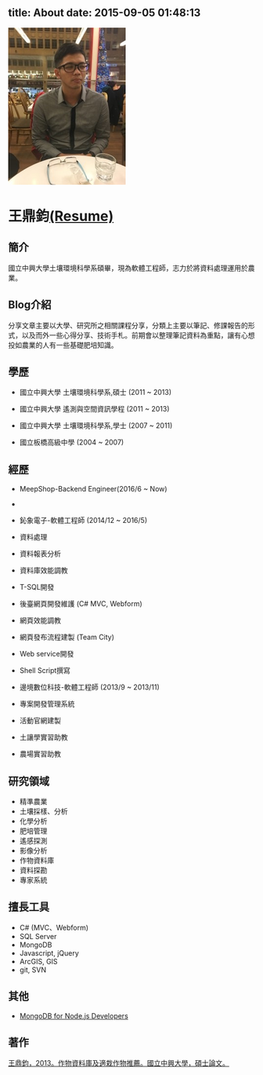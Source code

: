 title: About
date: 2015-09-05 01:48:13
---
![Ben](../about/author.jpg) <h1>王鼎鈞[(Resume)](../about/Resume_Ben.pdf)</h1>

## 簡介
國立中興大學土壤環境科學系碩畢，現為軟體工程師，志力於將資料處理運用於農業。

## Blog介紹
分享文章主要以大學、研究所之相關課程分享，分類上主要以筆記、修課報告的形式，以及而外一些心得分享、技術手札。前期會以整理筆記資料為重點，讓有心想投如農業的人有一些基礎肥培知識。

## 學歷
- 國立中興大學
 	土壤環境科學系,碩士 (2011 ~ 2013)
    
- 國立中興大學
	遙測與空間資訊學程 (2011 ~ 2013)
    
- 國立中興大學
	土壤環境科學系,學士 (2007 ~ 2011)
    
- 國立板橋高級中學 (2004 ~ 2007)

## 經歷
- MeepShop-Backend Engineer(2016/6 ~ Now)
 -
- 鈊象電子-軟體工程師 (2014/12 ~ 2016/5)
 - 資料處理
 - 資料報表分析
 - 資料庫效能調教
 - T-SQL開發
 - 後臺網頁開發維護 (C# MVC, Webform)
 - 網頁效能調教
 - 網頁發布流程建製 (Team City)
 - Web service開發
 - Shell Script撰寫

- 邊境數位科技-軟體工程師 (2013/9 ~ 2013/11)
 - 專案開發管理系統
 - 活動官網建製

- 土讓學實習助教

- 農場實習助教

## 研究領域
- 精準農業
- 土壤採樣、分析
- 化學分析
- 肥培管理
- 遙感探測
- 影像分析
- 作物資料庫
- 資料探勘
- 專家系統

## 擅長工具
- C# (MVC、Webform)
- SQL Server
- MongoDB
- Javascript, jQuery
- ArcGIS, GIS
- git, SVN

## 其他
- [MongoDB for Node.js Developers](http://university.mongodb.com/course_completion/94e9d55904de43dcb50e67f5f15498ec)

## 著作
[王鼎鈞，2013。作物資料庫及適栽作物推薦。國立中興大學，碩士論文。](http://handle.ncl.edu.tw/11296/ndltd/89200948568652684479)